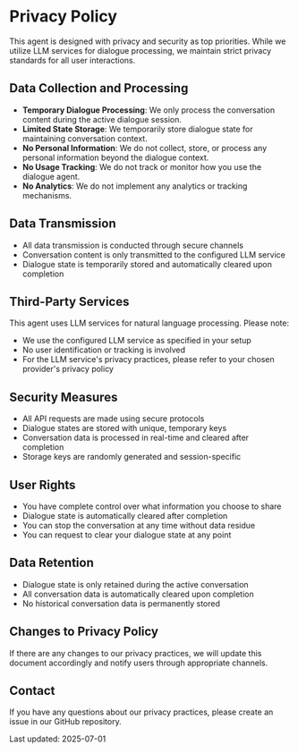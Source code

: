 # Privacy Policy

This agent is designed with privacy and security as top priorities. While we utilize LLM services for dialogue processing, we maintain strict privacy standards for all user interactions.

## Data Collection and Processing

- **Temporary Dialogue Processing**: We only process the conversation content during the active dialogue session.
- **Limited State Storage**: We temporarily store dialogue state for maintaining conversation context.
- **No Personal Information**: We do not collect, store, or process any personal information beyond the dialogue context.
- **No Usage Tracking**: We do not track or monitor how you use the dialogue agent.
- **No Analytics**: We do not implement any analytics or tracking mechanisms.

## Data Transmission

- All data transmission is conducted through secure channels
- Conversation content is only transmitted to the configured LLM service
- Dialogue state is temporarily stored and automatically cleared upon completion

## Third-Party Services

This agent uses LLM services for natural language processing. Please note:
- We use the configured LLM service as specified in your setup
- No user identification or tracking is involved
- For the LLM service's privacy practices, please refer to your chosen provider's privacy policy

## Security Measures

- All API requests are made using secure protocols
- Dialogue states are stored with unique, temporary keys
- Conversation data is processed in real-time and cleared after completion
- Storage keys are randomly generated and session-specific

## User Rights

- You have complete control over what information you choose to share
- Dialogue state is automatically cleared after completion
- You can stop the conversation at any time without data residue
- You can request to clear your dialogue state at any point

## Data Retention

- Dialogue state is only retained during the active conversation
- All conversation data is automatically cleared upon completion
- No historical conversation data is permanently stored

## Changes to Privacy Policy

If there are any changes to our privacy practices, we will update this document accordingly and notify users through appropriate channels.

## Contact

If you have any questions about our privacy practices, please create an issue in our GitHub repository.

Last updated: 2025-07-01